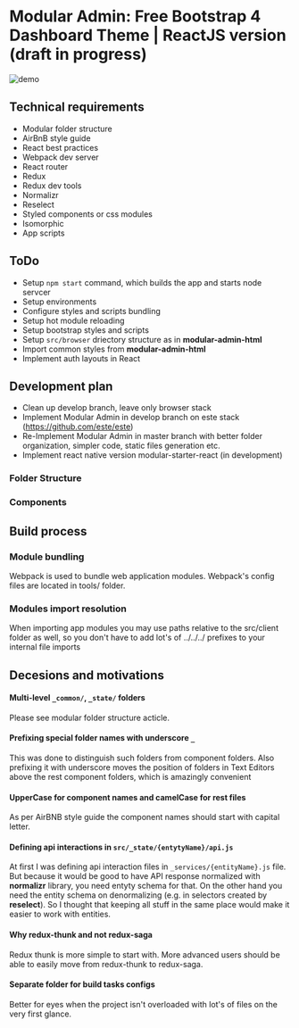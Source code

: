 # Modular Admin: Free Bootstrap 4 Dashboard Theme | ReactJS version (draft in progress)

 ![demo](http://modularcode.github.io/modular-admin-html/assets/demo.png)

## Technical requirements

- Modular folder structure
- AirBnB style guide
- React best practices
- Webpack dev server
- React router
- Redux
- Redux dev tools
- Normalizr
- Reselect
- Styled components or css modules
- Isomorphic
- App scripts

## ToDo

- Setup `npm start` command, which builds the app and starts node servcer
- Setup environments
- Configure styles and scripts bundling
- Setup hot module reloading
- Setup bootstrap styles and scripts
- Setup `src/browser` driectory structure as in **modular-admin-html**
- Import common styles from **modular-admin-html**
- Implement auth layouts in React



## Development plan

- Clean up develop branch, leave only browser stack
- Implement Modular Admin in develop branch on este stack (https://github.com/este/este)
- Re-Implement Modular Admin in master branch with better folder organization, simpler code, static files generation etc.
- Implement react native version
modular-starter-react (in development)



### Folder Structure

### Components

## Build process

### Module bundling

Webpack is used to bundle web application modules. Webpack's config files are located in tools/ folder.

### Modules import resolution

When importing app modules you may use paths relative to the src/client folder as well, so you don't have to add lot's of ../../../ prefixes to your internal file imports

## Decesions and motivations


#### Multi-level ```_common/```, ```_state/``` folders

Please see modular folder structure acticle.


#### Prefixing special folder names with underscore ```_```

This was done to distinguish such folders from component folders. Also prefixing it with underscore moves the position of folders in Text Editors above the rest component folders, which is amazingly convenient

#### UpperCase for component names and camelCase for rest files

As per AirBNB style guide the component names should start with capital letter.

#### Defining api interactions in ```src/_state/{entytyName}/api.js```

At first I was defining api interaction files in ```_services/{entityName}.js``` file. But because it would be good to have API response normalized with **normalizr** library, you need entyty schema for that. On the other hand you need the entity schema on denormalizing (e.g. in selectors created by **reselect**). So I thought that keeping all stuff in the same place would make it easier to work with entities.

#### Why redux-thunk and not redux-saga

Redux thunk is more simple to start with. More advanced users should be able to easily move from redux-thunk to redux-saga.

#### Separate folder for build tasks configs

Better for eyes when the project isn't overloaded with lot's of files on the very first glance.
